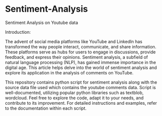 # Sentiment-Analysis
Sentiment Analysis on Youtube data

Introduction:

The advent of social media platforms like YouTube and LinkedIn has transformed the way people interact, communicate, and share information. These platforms serve as hubs for users to engage in discussions, provide feedback, and express their opinions. Sentiment analysis, a subfield of natural language processing (NLP), has gained immense importance in the digital age. This article helps delve into the world of sentiment analysis and explore its application in the analysis of comments on YouTube.

This repository contains python script for sentiment analysis along with the source data file used which contains the youtube comments data. Script is well-documented, utilizing popular python libraries such as textblob, wordcloud. Feel free to explore the code, adapt it to your needs, and contribute to its improvement. For detailed instructions and examples, refer to the documentation within each script.
